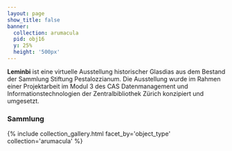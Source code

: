 ```yaml
---
layout: page
show_title: false
banner:
  collection: arumacula
  pid: obj16
  y: 25%
  height: '500px'
---
```


__Leminbi__ ist eine virtuelle Ausstellung historischer Glasdias aus dem Bestand der Sammlung Stiftung Pestalozzianum. Die Ausstellung wurde im Rahmen einer Projektarbeit im Modul 3 des CAS Datenmanagement und Informationstechnologien der Zentralbibliothek Zürich konzipiert und umgesetzt.  

### Sammlung

{% include collection_gallery.html facet_by='object_type' collection='arumacula' %}
